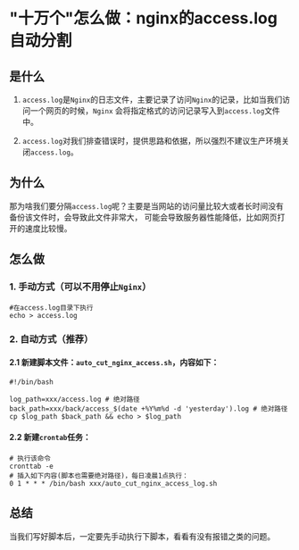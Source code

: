 # "十万个"怎么做：nginx的access.log自动分割

## 是什么

1. `access.log`是`Nginx`的日志文件，主要记录了访问`Nginx`的记录，比如当我们访问一个网页的时候，`Nginx`
会将指定格式的访问记录写入到`access.log`文件中。
   
2. `access.log`对我们排查错误时，提供思路和依据，所以强烈不建议生产环境关闭`access.log`。

## 为什么

那为啥我们要分隔`access.log`呢？主要是当网站的访问量比较大或者长时间没有备份该文件时，会导致此文件非常大，
可能会导致服务器性能降低，比如网页打开的速度比较慢。

## 怎么做

### 1. 手动方式（可以不用停止`Nginx`）

```shell
#在access.log目录下执行
echo > access.log
```

### 2. 自动方式（推荐）
   
#### 2.1 新建脚本文件：`auto_cut_nginx_access.sh`，内容如下：

```shell
#!/bin/bash

log_path=xxx/access.log # 绝对路径
back_path=xxx/back/access_$(date +%Y%m%d -d 'yesterday').log # 绝对路径
cp $log_path $back_path && echo > $log_path
```

#### 2.2 新建`crontab`任务：

```shell
# 执行该命令
cronttab -e
# 插入如下内容(脚本也需要绝对路径)，每日凌晨1点执行：
0 1 * * * /bin/bash xxx/auto_cut_nginx_access_log.sh
```

## 总结

当我们写好脚本后，一定要先手动执行下脚本，看看有没有报错之类的问题。
